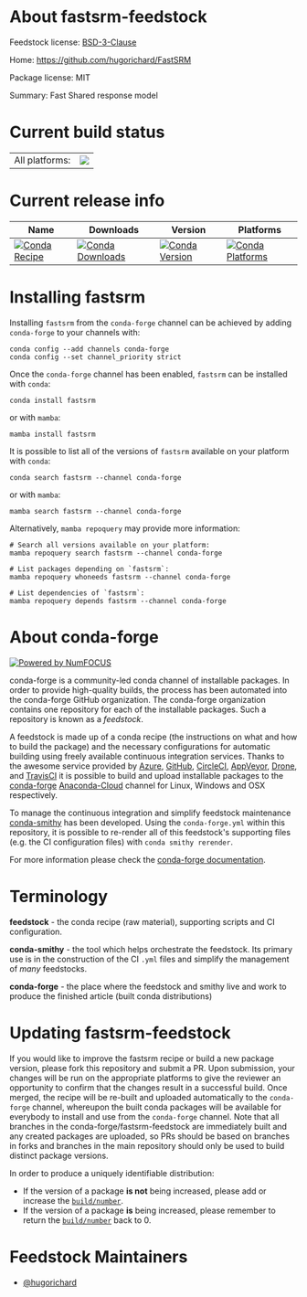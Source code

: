 About fastsrm-feedstock
=======================

Feedstock license: [BSD-3-Clause](https://github.com/conda-forge/fastsrm-feedstock/blob/main/LICENSE.txt)

Home: https://github.com/hugorichard/FastSRM

Package license: MIT

Summary: Fast Shared response model

Current build status
====================


<table><tr><td>All platforms:</td>
    <td>
      <a href="https://dev.azure.com/conda-forge/feedstock-builds/_build/latest?definitionId=11110&branchName=main">
        <img src="https://dev.azure.com/conda-forge/feedstock-builds/_apis/build/status/fastsrm-feedstock?branchName=main">
      </a>
    </td>
  </tr>
</table>

Current release info
====================

| Name | Downloads | Version | Platforms |
| --- | --- | --- | --- |
| [![Conda Recipe](https://img.shields.io/badge/recipe-fastsrm-green.svg)](https://anaconda.org/conda-forge/fastsrm) | [![Conda Downloads](https://img.shields.io/conda/dn/conda-forge/fastsrm.svg)](https://anaconda.org/conda-forge/fastsrm) | [![Conda Version](https://img.shields.io/conda/vn/conda-forge/fastsrm.svg)](https://anaconda.org/conda-forge/fastsrm) | [![Conda Platforms](https://img.shields.io/conda/pn/conda-forge/fastsrm.svg)](https://anaconda.org/conda-forge/fastsrm) |

Installing fastsrm
==================

Installing `fastsrm` from the `conda-forge` channel can be achieved by adding `conda-forge` to your channels with:

```
conda config --add channels conda-forge
conda config --set channel_priority strict
```

Once the `conda-forge` channel has been enabled, `fastsrm` can be installed with `conda`:

```
conda install fastsrm
```

or with `mamba`:

```
mamba install fastsrm
```

It is possible to list all of the versions of `fastsrm` available on your platform with `conda`:

```
conda search fastsrm --channel conda-forge
```

or with `mamba`:

```
mamba search fastsrm --channel conda-forge
```

Alternatively, `mamba repoquery` may provide more information:

```
# Search all versions available on your platform:
mamba repoquery search fastsrm --channel conda-forge

# List packages depending on `fastsrm`:
mamba repoquery whoneeds fastsrm --channel conda-forge

# List dependencies of `fastsrm`:
mamba repoquery depends fastsrm --channel conda-forge
```


About conda-forge
=================

[![Powered by
NumFOCUS](https://img.shields.io/badge/powered%20by-NumFOCUS-orange.svg?style=flat&colorA=E1523D&colorB=007D8A)](https://numfocus.org)

conda-forge is a community-led conda channel of installable packages.
In order to provide high-quality builds, the process has been automated into the
conda-forge GitHub organization. The conda-forge organization contains one repository
for each of the installable packages. Such a repository is known as a *feedstock*.

A feedstock is made up of a conda recipe (the instructions on what and how to build
the package) and the necessary configurations for automatic building using freely
available continuous integration services. Thanks to the awesome service provided by
[Azure](https://azure.microsoft.com/en-us/services/devops/), [GitHub](https://github.com/),
[CircleCI](https://circleci.com/), [AppVeyor](https://www.appveyor.com/),
[Drone](https://cloud.drone.io/welcome), and [TravisCI](https://travis-ci.com/)
it is possible to build and upload installable packages to the
[conda-forge](https://anaconda.org/conda-forge) [Anaconda-Cloud](https://anaconda.org/)
channel for Linux, Windows and OSX respectively.

To manage the continuous integration and simplify feedstock maintenance
[conda-smithy](https://github.com/conda-forge/conda-smithy) has been developed.
Using the ``conda-forge.yml`` within this repository, it is possible to re-render all of
this feedstock's supporting files (e.g. the CI configuration files) with ``conda smithy rerender``.

For more information please check the [conda-forge documentation](https://conda-forge.org/docs/).

Terminology
===========

**feedstock** - the conda recipe (raw material), supporting scripts and CI configuration.

**conda-smithy** - the tool which helps orchestrate the feedstock.
                   Its primary use is in the construction of the CI ``.yml`` files
                   and simplify the management of *many* feedstocks.

**conda-forge** - the place where the feedstock and smithy live and work to
                  produce the finished article (built conda distributions)


Updating fastsrm-feedstock
==========================

If you would like to improve the fastsrm recipe or build a new
package version, please fork this repository and submit a PR. Upon submission,
your changes will be run on the appropriate platforms to give the reviewer an
opportunity to confirm that the changes result in a successful build. Once
merged, the recipe will be re-built and uploaded automatically to the
`conda-forge` channel, whereupon the built conda packages will be available for
everybody to install and use from the `conda-forge` channel.
Note that all branches in the conda-forge/fastsrm-feedstock are
immediately built and any created packages are uploaded, so PRs should be based
on branches in forks and branches in the main repository should only be used to
build distinct package versions.

In order to produce a uniquely identifiable distribution:
 * If the version of a package **is not** being increased, please add or increase
   the [``build/number``](https://docs.conda.io/projects/conda-build/en/latest/resources/define-metadata.html#build-number-and-string).
 * If the version of a package **is** being increased, please remember to return
   the [``build/number``](https://docs.conda.io/projects/conda-build/en/latest/resources/define-metadata.html#build-number-and-string)
   back to 0.

Feedstock Maintainers
=====================

* [@hugorichard](https://github.com/hugorichard/)

